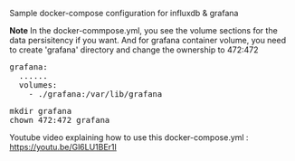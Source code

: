 Sample docker-compose configuration for influxdb & grafana


**Note**
In the docker-commpose.yml, you see the volume sections for the data persisitency if you want. And for grafana container volume, you need to create 'grafana' directory and change the ownership to 472:472

<pre>
grafana:
  ......
  volumes:
    - ./grafana:/var/lib/grafana
</pre>

<pre>
mkdir grafana
chown 472:472 grafana
</pre>

Youtube video explaining how to use this docker-compose.yml : https://youtu.be/Gl6LU1BEr1I
